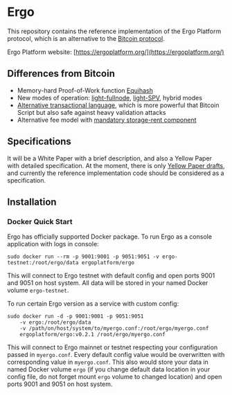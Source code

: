 # Ergo 

This repository contains the reference implementation of the 
Ergo Platform protocol, which is an alternative to 
the [Bitcoin protocol](https://bitcoin.org/bitcoin.pdf).

Ergo Platform website: [https://ergoplatform.org/](https://ergoplatform.org/)

## Differences from Bitcoin

* Memory-hard Proof-of-Work function [Equihash](https://www.cryptolux.org/index.php/Equihash) 
* New modes of operation: [light-fullnode](https://eprint.iacr.org/2016/994), 
[light-SPV](http://fc16.ifca.ai/bitcoin/papers/KLS16.pdf), hybrid modes
* [Alternative transactional language](https://github.com/ScorexFoundation/sigmastate-interpreter), which is more powerful that Bitcoin Script but also safe against 
heavy validation attacks
* Alternative fee model with [mandatory storage-rent component](https://eprint.iacr.org/2017/644.pdf)   
  
## Specifications

It will be a White Paper with a brief description, and also a Yellow Paper with detailed specification.
At the moment, there is only [Yellow Paper drafts](https://github.com/ergoplatform/ergo/tree/master/papers/yellow/main.pdf), 
and currently the reference implementation code should be considered as a specification.

## Installation

### Docker Quick Start

Ergo has officially supported Docker package. To run Ergo as a console application with logs in console:

    sudo docker run --rm -p 9001:9001 -p 9051:9051 -v ergo-testnet:/root/ergo/data ergoplatform/ergo
    
This will connect to Ergo testnet with default config and open ports 9001 and 9051 on host system. All data will be stored in your named Docker volume `ergo-testnet`. 

To run certain Ergo version as a service with custom config:

    sudo docker run -d -p 9001:9001 -p 9051:9051
		-v ergo:/root/ergo/data
		-v /path/on/host/system/to/myergo.conf:/root/ergo/myergo.conf
		ergoplatform/ergo:v0.2.1 /root/ergo/myergo.conf

This will connect to Ergo mainnet or testnet respecting your configuration passed in `myergo.conf`. Every default config value would be overwritten with corresponding value in `myergo.conf`. This also would store your data in named Docker volume `ergo` (if you change default data location in your config file, do not forget mount `ergo` volume to changed location) and open ports 9001 and 9051 on host system.
